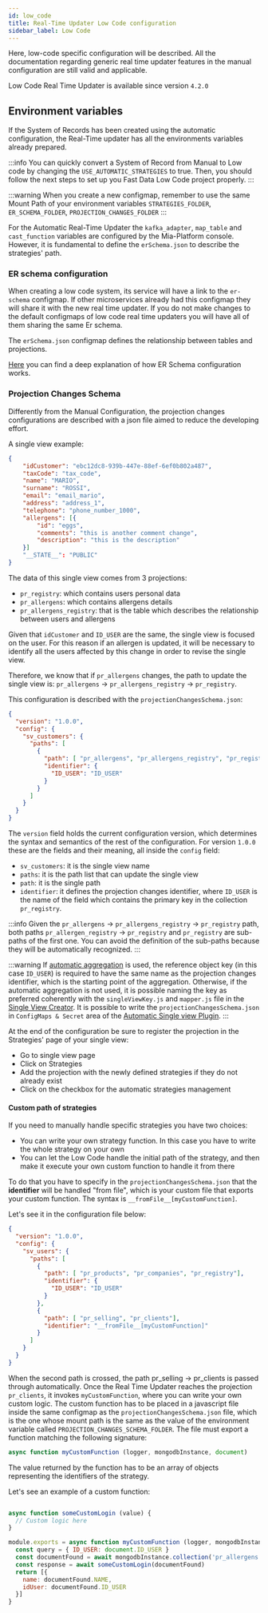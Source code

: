 ```yaml
---
id: low_code
title: Real-Time Updater Low Code configuration
sidebar_label: Low Code
---
```


Here, low-code specific configuration will be described. All the documentation regarding generic real time updater features in the manual configuration are still valid and applicable.

Low Code Real Time Updater is available since version `4.2.0`

## Environment variables

If the System of Records has been created using the automatic configuration, the Real-Time updater has all the environments variables already prepared.

:::info
You can quickly convert a System of Record from Manual to Low code by changing the `USE_AUTOMATIC_STRATEGIES` to true. Then, you should follow the next steps to set up you Fast Data Low Code project properly.
:::

:::warning
When you create a new configmap, remember to use the same Mount Path of your environment variables `STRATEGIES_FOLDER`, `ER_SCHEMA_FOLDER`, `PROJECTION_CHANGES_FOLDER`
:::

For the Automatic Real-Time Updater the `kafka_adapter`, `map_table` and `cast_function` variables are configured by the Mia-Platform console. However, it is fundamental to define the `erSchema.json` to describe the strategies' path.

### ER schema configuration

When creating a low code system, its service will have a link to the `er-schema` configmap. If other microservices already had this configmap they will share it with the new real time updater. If you do not make changes to the default configmaps of low code real time updaters you will have all of them sharing the same Er schema.

The `erSchema.json` configmap defines the relationship between tables and projections.

[Here](../erSchema.md) you can find a deep explanation of how ER Schema configuration works.

### Projection Changes Schema

Differently from the Manual Configuration, the projection changes configurations are described with a json file aimed to reduce the developing effort.

A single view example:

```json
{
    "idCustomer": "ebc12dc8-939b-447e-88ef-6ef0b802a487",
    "taxCode": "tax_code",
    "name": "MARIO",
    "surname": "ROSSI",
    "email": "email_mario",
    "address": "address_1",
    "telephone": "phone_number_1000",
    "allergens": [{
        "id": "eggs",
        "comments": "this is another comment change",
        "description": "this is the description"
    }]
    "__STATE__": "PUBLIC"
}

```

The data of this single view comes from 3 projections:

- `pr_registry`: which contains users personal data
- `pr_allergens`: which contains allergens details
- `pr_allergens_registry`: that is the table which describes the relationship between users and allergens

Given that `idCustomer` and `ID_USER` are the same, the single view is focused on the user. For this reason if an allergen is updated, it will be necessary to identify all the users affected by this change in order to revise the single view.

Therefore, we know that if `pr_allergens` changes, the path to update the single view is: `pr_allergens` → `pr_allergens_registry` → `pr_registry`.

This configuration is described with the `projectionChangesSchema.json`:

```json title="projectionChangesSchema.json"
{
  "version": "1.0.0",
  "config": {
    "sv_customers": {
      "paths": [
        {
          "path": [ "pr_allergens", "pr_allergens_registry", "pr_registry"],
          "identifier": {
            "ID_USER": "ID_USER"
          }
        }
      ]
    }
  }
}
```

The `version` field holds the current configuration version, which determines the syntax and semantics of the rest of the configuration. For version `1.0.0` these are the fields and their meaning, all inside the `config` field:

- `sv_customers`: it is the single view name
- `paths`: it is the path list that can update the single view
- `path`: it is the single path
- `identifier`: it defines the projection changes identifier, where `ID_USER` is the name of the field which contains the primary key in the collection `pr_registry`.

:::info
Given the `pr_allergens` → `pr_allergens_registry` → `pr_registry` path, both paths `pr_allergen_registry` → `pr_registry` and `pr_registry` are sub-paths of the first one. You can avoid the definition of the sub-paths because they will be automatically recognized.
:::

:::warning
If [automatic aggregation](../single_view_creator/low_code.md) is used, the reference object key (in this case `ID_USER`) is required to have the same name as the projection changes identifier, which is the starting point of the aggregation.
Otherwise, if the automatic aggregation is not used, it is possible naming the key as preferred coherently with the `singleViewKey.js` and `mapper.js` file in the [Single View Creator](../single_view_creator/manual.md).
It is possible to write the `projectionChangesSchema.json` in `ConfigMaps & Secret` area of the [Automatic Single view Plugin](../single_view_creator/low_code.md).
:::

At the end of the configuration be sure to register the projection in the Strategies' page of your single view:

- Go to single view page
- Click on Strategies
- Add the projection with the newly defined strategies if they do not already exist
- Click on the checkbox for the automatic strategies management

#### Custom path of strategies

If you need to manually handle specific strategies you have two choices:

- You can write your own strategy function. In this case you have to write the whole strategy on your own
- You can let the Low Code handle the initial path of the strategy, and then make it execute your own custom function to handle it from there

To do that you have to specify in the `projectionChangesSchema.json` that the **identifier** will be handled "from file", which is your custom file that exports your custom function. The syntax is `__fromFile__[myCustomFunction]`.

Let's see it in the configuration file below:

```json title="projectionChangesSchema.json"
{
  "version": "1.0.0",
  "config": {
    "sv_users": {
      "paths": [
        {
          "path": [ "pr_products", "pr_companies", "pr_registry"],
          "identifier": {
            "ID_USER": "ID_USER"
          }
        },
        {
          "path": [ "pr_selling", "pr_clients"],
          "identifier": "__fromFile__[myCustomFunction]"
        }
      ]
    }
  }
}
```

When the second path is crossed, the path pr_selling → pr_clients is passed through automatically. Once the Real Time Updater reaches the projection `pr_clients`, it invokes `myCustomFunction`, where you can write your own custom logic.
The custom function has to be placed in a javascript file inside the same configmap as the `projectionChangesSchema.json` file, which is the one whose mount path is the same as the value of the environment variable called `PROJECTION_CHANGES_SCHEMA_FOLDER`.
The file must export a function matching the following signature:

```js
async function myCustomFunction (logger, mongodbInstance, document)
```

The value returned by the function has to be an array of objects representing the identifiers of the strategy.

Let's see an example of a custom function:

```js

async function someCustomLogin (value) {
  // Custom logic here
}

module.exports = async function myCustomFunction (logger, mongodbInstance, document) {
  const query = { ID_USER: document.ID_USER }
  const documentFound = await mongodbInstance.collection('pr_allergens').findOne(query)
  const response = await someCustomLogin(documentFound)
  return [{
    name: documentFound.NAME,
    idUser: documentFound.ID_USER
  }]
}
```

